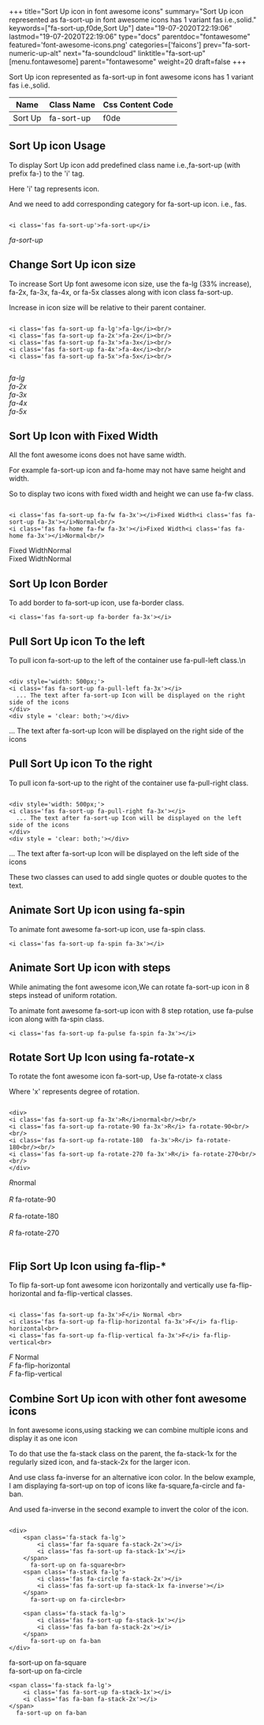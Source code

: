 +++
title="Sort Up icon in font awesome icons"
summary="Sort Up icon represented as fa-sort-up in font awesome icons has 1 variant fas i.e.,solid."
keywords=["fa-sort-up,f0de,Sort Up"]
date="19-07-2020T22:19:06"
lastmod="19-07-2020T22:19:06"
type="docs"
parentdoc="fontawesome"
featured='font-awesome-icons.png'
categories=['faicons']
prev="fa-sort-numeric-up-alt"
next="fa-soundcloud"
linktitle="fa-sort-up"
[menu.fontawesome]
parent="fontawesome"
weight=20
draft=false
+++


Sort Up icon represented as fa-sort-up in font awesome icons has 1 variant fas i.e.,solid.

<div class='table-responsive'><table class='table'><thead><tr><th>Name</th><th>Class Name</th><th>Css Content Code</th></tr></thead><tbody><tr><td>Sort Up</td><td>fa-sort-up</td><td>f0de</td></tr></tbody></table></div>



## Sort Up icon Usage

To display Sort Up icon add predefined class name i.e.,fa-sort-up (with prefix fa-) to the 'i' tag.

Here 'i' tag represents icon.

And we need to add corresponding category for fa-sort-up icon. i.e., fas.


```

<i class='fas fa-sort-up'>fa-sort-up</i>
```

<i class='fas fa-sort-up'>fa-sort-up</i>




## Change Sort Up icon size
To increase Sort Up font awesome icon size, use the fa-lg (33% increase), fa-2x, fa-3x, fa-4x, or fa-5x classes along with icon class fa-sort-up.

Increase in icon size will be relative to their parent container. 

```

<i class='fas fa-sort-up fa-lg'>fa-lg</i><br/>
<i class='fas fa-sort-up fa-2x'>fa-2x</i><br/>
<i class='fas fa-sort-up fa-3x'>fa-3x</i><br/>
<i class='fas fa-sort-up fa-4x'>fa-4x</i><br/>
<i class='fas fa-sort-up fa-5x'>fa-5x</i><br/>
            
```

<i class='fas fa-sort-up fa-lg'>fa-lg</i><br/>
<i class='fas fa-sort-up fa-2x'>fa-2x</i><br/>
<i class='fas fa-sort-up fa-3x'>fa-3x</i><br/>
<i class='fas fa-sort-up fa-4x'>fa-4x</i><br/>
<i class='fas fa-sort-up fa-5x'>fa-5x</i><br/>
            



## Sort Up Icon with Fixed Width 

All the font awesome icons does not have same width.

For example fa-sort-up icon and fa-home may not have same height and width.

So to display two icons with fixed width and height we can use fa-fw class.


```

<i class='fas fa-sort-up fa-fw fa-3x'></i>Fixed Width<i class='fas fa-sort-up fa-3x'></i>Normal<br/>
<i class='fas fa-home fa-fw fa-3x'></i>Fixed Width<i class='fas fa-home fa-3x'></i>Normal<br/>
```

<i class='fas fa-sort-up fa-fw fa-3x'></i>Fixed Width<i class='fas fa-sort-up fa-3x'></i>Normal<br/>
<i class='fas fa-home fa-fw fa-3x'></i>Fixed Width<i class='fas fa-home fa-3x'></i>Normal<br/>



## Sort Up Icon Border 

To add border to fa-sort-up icon, use fa-border class.


```
<i class='fas fa-sort-up fa-border fa-3x'></i>

```
<i class='fas fa-sort-up fa-border fa-3x'></i>





## Pull Sort Up icon To the left

To pull icon fa-sort-up to the left of the container use fa-pull-left class.\n

```

<div style='width: 500px;'>
<i class='fas fa-sort-up fa-pull-left fa-3x'></i>
  ... The text after fa-sort-up Icon will be displayed on the right side of the icons
</div>
<div style = 'clear: both;'></div>
```

<div style='width: 500px;'>
<i class='fas fa-sort-up fa-pull-left fa-3x'></i>
  ... The text after fa-sort-up Icon will be displayed on the right side of the icons
</div>
<div style = 'clear: both;'></div>




## Pull Sort Up icon To the right
To pull icon fa-sort-up to the right of the container use fa-pull-right class.

```

<div style='width: 500px;'>
<i class='fas fa-sort-up fa-pull-right fa-3x'></i>
  ... The text after fa-sort-up Icon will be displayed on the left side of the icons
</div>
<div style = 'clear: both;'></div>
```

<div style='width: 500px;'>
<i class='fas fa-sort-up fa-pull-right fa-3x'></i>
  ... The text after fa-sort-up Icon will be displayed on the left side of the icons
</div>
<div style = 'clear: both;'></div>

These two classes can used to add single quotes or double quotes to the text.


## Animate Sort Up icon using fa-spin
To animate font awesome fa-sort-up icon, use fa-spin class.

```
<i class='fas fa-sort-up fa-spin fa-3x'></i>
```
<i class='fas fa-sort-up fa-spin fa-3x'></i>




## Animate Sort Up icon with steps
While animating the font awesome icon,We can rotate fa-sort-up icon in 8 steps instead of uniform rotation.

To animate font awesome fa-sort-up icon with 8 step rotation, use fa-pulse icon along with fa-spin class.


```
<i class='fas fa-sort-up fa-pulse fa-spin fa-3x'></i>

```
<i class='fas fa-sort-up fa-pulse fa-spin fa-3x'></i>





## Rotate Sort Up Icon using fa-rotate-x
To rotate the font awesome icon fa-sort-up, Use fa-rotate-x class

Where 'x' represents degree of rotation.


```

<div>
<i class='fas fa-sort-up fa-3x'>R</i>normal<br/><br/>
<i class='fas fa-sort-up fa-rotate-90 fa-3x'>R</i> fa-rotate-90<br/><br/> 
<i class='fas fa-sort-up fa-rotate-180  fa-3x'>R</i> fa-rotate-180<br/><br/> 
<i class='fas fa-sort-up fa-rotate-270 fa-3x'>R</i> fa-rotate-270<br/><br/>
</div>
```

<div>
<i class='fas fa-sort-up fa-3x'>R</i>normal<br/><br/>
<i class='fas fa-sort-up fa-rotate-90 fa-3x'>R</i> fa-rotate-90<br/><br/> 
<i class='fas fa-sort-up fa-rotate-180  fa-3x'>R</i> fa-rotate-180<br/><br/> 
<i class='fas fa-sort-up fa-rotate-270 fa-3x'>R</i> fa-rotate-270<br/><br/>
</div>




## Flip Sort Up Icon using fa-flip-*
To flip fa-sort-up font awesome icon horizontally and vertically use fa-flip-horizontal and fa-flip-vertical classes. 

```

<i class='fas fa-sort-up fa-3x'>F</i> Normal <br>
<i class='fas fa-sort-up fa-flip-horizontal fa-3x'>F</i> fa-flip-horizontal<br>
<i class='fas fa-sort-up fa-flip-vertical fa-3x'>F</i> fa-flip-vertical<br>
```

<i class='fas fa-sort-up fa-3x'>F</i> Normal <br>
<i class='fas fa-sort-up fa-flip-horizontal fa-3x'>F</i> fa-flip-horizontal<br>
<i class='fas fa-sort-up fa-flip-vertical fa-3x'>F</i> fa-flip-vertical<br>




## Combine Sort Up icon with other font awesome icons
In font awesome icons,using stacking we can combine multiple icons and display it as one icon 

To do that use the fa-stack class on the parent, the fa-stack-1x for the regularly sized icon, and fa-stack-2x for the larger icon.

And use class fa-inverse for an alternative icon color. 
In the below example, I am displaying fa-sort-up on top of icons like fa-square,fa-circle and fa-ban.

And used fa-inverse in the second example to invert the color of the icon.

```

<div>
    <span class='fa-stack fa-lg'>
        <i class='far fa-square fa-stack-2x'></i>
        <i class='fas fa-sort-up fa-stack-1x'></i>
    </span>
      fa-sort-up on fa-square<br>
    <span class='fa-stack fa-lg'>
        <i class='fas fa-circle fa-stack-2x'></i>
        <i class='fas fa-sort-up fa-stack-1x fa-inverse'></i>
    </span>
      fa-sort-up on fa-circle<br>

    <span class='fa-stack fa-lg'>
        <i class='fas fa-sort-up fa-stack-1x'></i>
        <i class='fas fa-ban fa-stack-2x'></i>
    </span>
      fa-sort-up on fa-ban
</div>
```

<div>
    <span class='fa-stack fa-lg'>
        <i class='far fa-square fa-stack-2x'></i>
        <i class='fas fa-sort-up fa-stack-1x'></i>
    </span>
      fa-sort-up on fa-square<br>
    <span class='fa-stack fa-lg'>
        <i class='fas fa-circle fa-stack-2x'></i>
        <i class='fas fa-sort-up fa-stack-1x fa-inverse'></i>
    </span>
      fa-sort-up on fa-circle<br>

    <span class='fa-stack fa-lg'>
        <i class='fas fa-sort-up fa-stack-1x'></i>
        <i class='fas fa-ban fa-stack-2x'></i>
    </span>
      fa-sort-up on fa-ban
</div>






